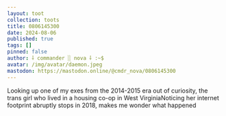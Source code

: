```yaml
---
layout: toot
collection: toots
title: 0806145300
date: 2024-08-06
published: true
tags: []
pinned: false
author: ⸸ commander ░ nova ⸸ :~$
avatar: /img/avatar/daemon.jpeg
mastodon: https://mastodon.online/@cmdr_nova/0806145300
---
```


Looking up one of my exes from the 2014-2015 era out of curiosity, the trans girl who lived in a housing co-op in West VirginiaNoticing her internet footprint abruptly stops in 2018, makes me wonder what happened
